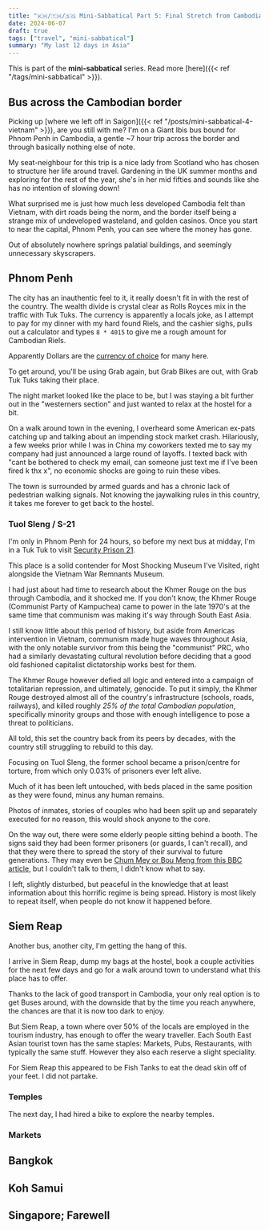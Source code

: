 ```yaml
---
title: "🇰🇭/🇹🇭/🇸🇬 Mini-Sabbatical Part 5: Final Stretch from Cambodia to Singapore"
date: 2024-06-07
draft: true
tags: ["travel", "mini-sabbatical"]
summary: "My last 12 days in Asia"
---
```


This is part of the **mini-sabbatical** series.
Read more [here]({{< ref "/tags/mini-sabbatical" >}}).

<!-- Scratch pad (DELETE BEFORE POSTING).
Audience: Travel blog with personal details? Or just a factual trip?
I think travel blog with personal takes, but with factual information. Cut out irrelevant information.


- Day after, I had a morning bus to take, so said fairwell to Harry. My bus took me to Phnom Penh. I was sat next to a nice lady from Scotland who has chosen to structure her life around travel. Gardening in the UK Summer months, and exploring the rest of the year. She was in her 50s. Arriving in Phnom Penh I took a tuk tuk around town, checking into my hotel, then getting some Udon nearby. Currency is officially cambodian, but prices of everything are in dollars and the owners get out an old calculator to convert. I overhear some westerners talking about an impeding stock market crash?
- Bus to Siem Reap, on arrival I went for a walk to explore the local area, where apparently the thing to do is to have fish clean your feet.
- Whole day in Siem Reap, I hired a bike and cycled around the temples for 8 hours, my favourite part of the trip. Evening I visited the best cambodian food place yet.
- Flight to Bangkok, I didn't want to go here just from the stories I had heard. Arrived late so went straight to sleep.
- In the morning, talked with some of the other hostel goers before visiting a floating village/market. In the evening we met back up again to watch muay thai.
- Another time, I walked around all of Bangkok, eventually visiting the Golden Temple. Sat for some food in an empty restaurant, overlooking the temple from a terrace. A couple in their 40s later sat down and started speaking with me. They had each independantly visited bangkok in their 20s many years ago and were recreating their trips together this time. As I left I discovered they had paid for my food.
- Left for Koh Samui, where I did basically nothing for 5 days straight.
- Back to Singapore for 1 night staying in Arab St. Met up with some coworkers as they started their own rotation in Singapore. We shared some stories. Saw another coworker who I thought was dead, has 9 lives it seems.
- Last day was "black friday", I spent the whole day shopping for gifts for my family before flying back and meeting up with them for the first time in 117 days.

-->

## Bus across the Cambodian border

Picking up [where we left off in Saigon]({{< ref "/posts/mini-sabbatical-4-vietnam" >}}), are you still with me?
I'm on a Giant Ibis bus bound for Phnom Penh in Cambodia, a gentle ~7 hour trip across the border and through basically nothing else of note.

My seat-neighbour for this trip is a nice lady from Scotland who has chosen to structure her life around travel.
Gardening in the UK summer months and exploring for the rest of the year, she's in her mid fifties and sounds like she has no intention of slowing down!

What surprised me is just how much less developed Cambodia felt than Vietnam, with dirt roads being the norm, and the border itself being a strange mix of undeveloped wasteland, and golden casinos.
Once you start to near the capital, Phnom Penh, you can see where the money has gone.

Out of absolutely nowhere springs palatial buildings, and seemingly unnecessary skyscrapers.

## Phnom Penh

The city has an inauthentic feel to it, it really doesn't fit in with the rest of the country.
The wealth divide is crystal clear as Rolls Royces mix in the traffic with Tuk Tuks.
The currency is apparently a locals joke, as I attempt to pay for my dinner with my hard found Riels, and the cashier sighs, pulls out a calculator and types `8 * 4015` to give me a rough amount for Cambodian Riels.

Apparently Dollars are the [currency of choice](https://movetocambodia.com/about-cambodia/currency/) for many here.

To get around, you'll be using Grab again, but Grab Bikes are out, with Grab Tuk Tuks taking their place.

The night market looked like the place to be, but I was staying a bit further out in the "westerners section" and just wanted to relax at the hostel for a bit.

On a walk around town in the evening, I overheard some American ex-pats catching up and talking about an impending stock market crash.
Hilariously, a few weeks prior while I was in China my coworkers texted me to say my company had just announced a large round of layoffs.
I texted back with "cant be bothered to check my email, can someone just text me if I’ve been fired k thx x", no economic shocks are going to ruin these vibes.

The town is surrounded by armed guards and has a chronic lack of pedestrian walking signals.
Not knowing the jaywalking rules in this country, it takes me forever to get back to the hostel.

### Tuol Sleng / S-21

I'm only in Phnom Penh for 24 hours, so before my next bus at midday, I'm in a Tuk Tuk to visit [Security Prison 21](https://en.wikipedia.org/wiki/Tuol_Sleng_Genocide_Museum).

This place is a solid contender for Most Shocking Museum I've Visited, right alongside the Vietnam War Remnants Museum.

I had just about had time to research about the Khmer Rouge on the bus through Cambodia, and it shocked me.
If you don't know, the Khmer Rouge (Communist Party of Kampuchea) came to power in the late 1970's at the same time that communism was making it's way through South East Asia.

I still know little about this period of history, but aside from Americas intervention in Vietnam, communism made huge waves throughout Asia, with the only notable survivor from this being the "communist" PRC, who had a similarly devastating cultural revolution before deciding that a good old fashioned capitalist dictatorship works best for them.

The Khmer Rouge however defied all logic and entered into a campaign of totalitarian repression, and ultimately, genocide.
To put it simply, the Khmer Rouge destroyed almost all of the country's infrastructure (schools, roads, railways), and killed roughly _25% of the total Cambodian population_, specifically minority groups and those with enough intelligence to pose a threat to politicians.

All told, this set the country back from its peers by decades, with the country still struggling to rebuild to this day.

Focusing on Tuol Sleng, the former school became a prison/centre for torture, from which only 0.03% of prisoners ever left alive.

Much of it has been left untouched, with beds placed in the same position as they were found, minus any human remains.

Photos of inmates, stories of couples who had been split up and separately executed for no reason, this would shock anyone to the core.

On the way out, there were some elderly people sitting behind a booth.
The signs said they had been former prisoners (or guards, I can't recall), and that they were there to spread the story of their survival to future generations.
They may even be [Chum Mey or Bou Meng from this BBC article](https://www.bbc.co.uk/news/magazine-33096971), but I couldn't talk to them, I didn't know what to say.

I left, slightly disturbed, but peaceful in the knowledge that at least information about this horrific regime is being spread.
History is most likely to repeat itself, when people do not know it happened before.

## Siem Reap

Another bus, another city, I'm getting the hang of this.

I arrive in Siem Reap, dump my bags at the hostel, book a couple activities for the next few days and go for a walk around town to understand what this place has to offer.

Thanks to the lack of good transport in Cambodia, your only real option is to get Buses around, with the downside that by the time you reach anywhere, the chances are that it is now too dark to enjoy.

But Siem Reap, a town where over 50% of the locals are employed in the tourism industry, has enough to offer the weary traveller.
Each South East Asian tourist town has the same staples: Markets, Pubs, Restaurants, with typically the same stuff.
However they also each reserve a slight speciality.

For Siem Reap this appeared to be Fish Tanks to eat the dead skin off of your feet.
I did not partake.

### Temples

The next day, I had hired a bike to explore the nearby temples.

### Markets

## Bangkok

## Koh Samui

## Singapore; Farewell
